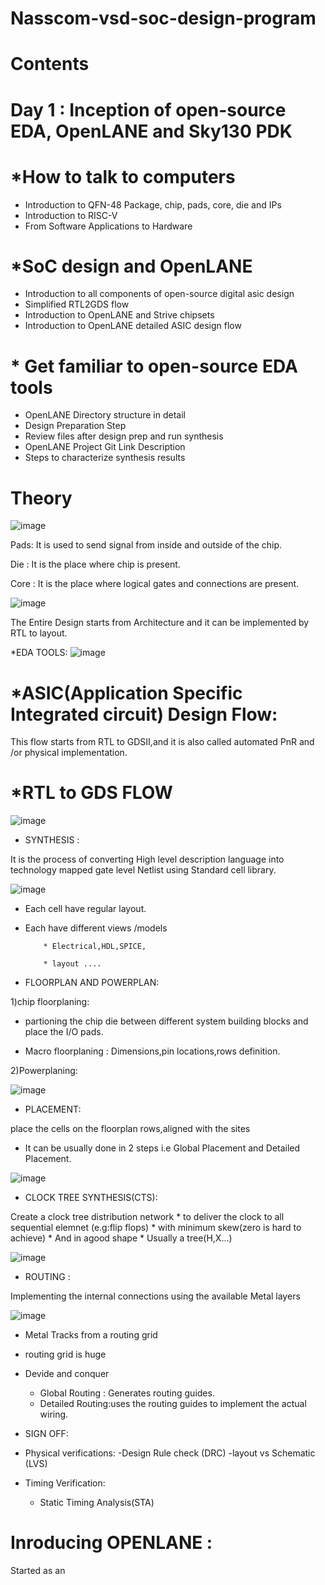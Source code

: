 # Nasscom-vsd-soc-design-program

# Contents

# Day 1 : Inception of open-source EDA, OpenLANE and Sky130 PDK 
# *How to talk to computers
* Introduction to QFN-48 Package, chip, pads, core, die and IPs
*  Introduction to RISC-V
*  From Software Applications to Hardware
# *SoC design and OpenLANE
* Introduction to all components of open-source digital asic design
* Simplified RTL2GDS flow
* Introduction to OpenLANE and Strive chipsets
* Introduction to OpenLANE detailed ASIC design flow
# * Get familiar to open-source EDA tools
* OpenLANE Directory structure in detail
* Design Preparation Step
* Review files after design prep and run synthesis
* OpenLANE Project Git Link Description
* Steps to characterize synthesis results

# Theory  

  ![image](https://github.com/user-attachments/assets/bbbea715-3de3-447d-983f-6a4519a9265e)

Pads:
It is used to send signal from inside and outside of the chip.

Die :
It is the place where chip is present.

Core :
It is the place where logical gates and connections are present.




![image](https://github.com/user-attachments/assets/b79095ba-c361-4322-95e0-166a7575ed1c)

The Entire Design starts from Architecture and it can be implemented by  RTL to layout. 


*EDA TOOLS:
![image](https://github.com/user-attachments/assets/bde5b9ef-1a30-442c-8098-ff73d634637f) 


# *ASIC(Application Specific Integrated circuit) Design Flow:

This flow starts from RTL to GDSII,and it is also called automated PnR and /or physical implementation.

# *RTL to GDS FLOW

![image](https://github.com/user-attachments/assets/cfe1cd01-37ea-4fb8-82b5-821a51bfcdad)


* SYNTHESIS :

It is the process of converting High level description language into technology mapped gate level Netlist using Standard cell library.

![image](https://github.com/user-attachments/assets/bcbf04b1-4a5a-468c-bc79-46bcfc2457fa)

* Each cell have regular layout.

* Each have different views /models 
 
          * Electrical,HDL,SPICE,
          
          * layout ....


* FLOORPLAN AND POWERPLAN:

1)chip floorplaning: 

* partioning the chip die between different system building blocks and place the I/O pads.

* Macro floorplaning : Dimensions,pin locations,rows definition.

2)Powerplaning:

![image](https://github.com/user-attachments/assets/b8051e58-79d4-4c01-9366-d79f213332f0)

* PLACEMENT: 
 
 place the cells on the floorplan rows,aligned with the sites

* It can be usually done in 2 steps i.e Global Placement and Detailed Placement.

![image](https://github.com/user-attachments/assets/4817881a-2728-4023-a441-5605f7e97f70)


* CLOCK TREE SYNTHESIS(CTS):

Create a clock tree distribution network
          * to deliver the clock to all sequential elemnet (e.g:flip flops) 
          * with minimum skew(zero is hard to achieve)
          * And in agood shape 
          * Usually a tree(H,X...)
  
  ![image](https://github.com/user-attachments/assets/a4d6d5b9-fde0-44c4-877d-e6ed8d556af7)

* ROUTING :

Implementing the internal connections using the available Metal layers

![image](https://github.com/user-attachments/assets/18cc7bf4-09da-492e-b8b1-745ba66f2047)

* Metal Tracks from a routing grid
* routing grid is huge
* Devide and conquer 
  * Global Routing : Generates routing guides.
  * Detailed Routing:uses the routing guides to implement the actual wiring.

* SIGN OFF:

* Physical verifications:
  -Design Rule check (DRC)
   -layout vs Schematic (LVS)
  
* Timing Verification:
  - Static Timing Analysis(STA)















# Inroducing OPENLANE :

Started as an 
